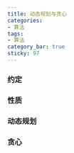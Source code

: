 ```yaml
---
title: 动态规划与贪心
categories:
- 算法
tags:
- 算法
category_bar: true
sticky: 97
---
```

### 约定
### 性质
### 动态规划
### 贪心

